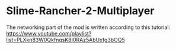 # Slime-Rancher-2-Multiplayer

The networking part of the mod is written according to this tutorial:
https://www.youtube.com/playlist?list=PLXkn83W0QkfnqsK8I0RAz5AbUxfg3bOQ5

